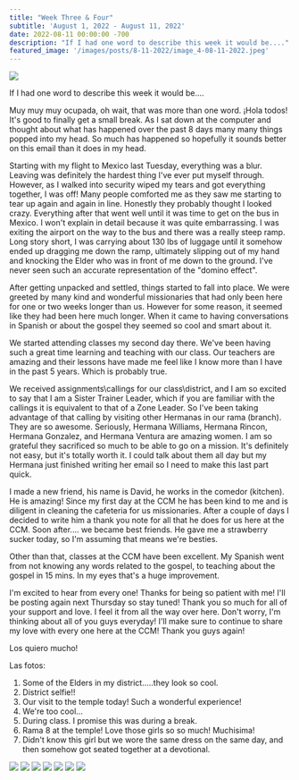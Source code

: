 ```yaml
---
title: "Week Three & Four"
subtitle: 'August 1, 2022 - August 11, 2022'
date: 2022-08-11 00:00:00 -700
description: "If I had one word to describe this week it would be...."
featured_image: '/images/posts/8-11-2022/image_4-08-11-2022.jpeg'
---
```

![](/images/posts/8-11-2022/image_4-08-11-2022.jpeg)

If I had one word to describe this week it would be....

Muy muy muy ocupada, oh wait, that was more than one word. ¡Hola todos! It's good to finally get a small break. As I sat down at the computer and thought about what has happened over the past 8 days many many things popped into my head. So much has happened so hopefully it sounds better on this email than it does in my head.

Starting with my flight to Mexico last Tuesday, everything was a blur. Leaving was definitely the hardest thing I've ever put myself through. However, as I walked into security wiped my tears and got everything together, I was off! Many people comforted me as they saw me starting to tear up again and again in line. Honestly they probably thought I looked crazy. Everything after that went well until it was time to get on the bus in Mexico. I won't explain in detail because it was quite embarrassing. I was exiting the airport on the way to the bus and there was a really steep ramp. Long story short, I was carrying about 130 lbs of luggage until it somehow ended up dragging me down the ramp, ultimately slipping out of my hand and knocking the Elder who was in front of me down to the ground. I've never seen such an accurate representation of the "domino effect".

After getting unpacked and settled, things started to fall into place. We were greeted by many kind and wonderful missionaries that had only been here for one or two weeks longer than us.  However for some reason, it seemed like they had been here much longer. When it came to having conversations in Spanish or about the gospel they seemed so cool and smart about it.

We started attending classes my second day there. We've been having such a great time learning and teaching with our class. Our teachers are amazing and their lessons have made me feel like I know more than I have in the past 5 years. Which is probably true.

We received assignments\\callings for our class\\district, and I am so excited to say that I am a Sister Trainer Leader, which if you are familiar with the callings it is equivalent to that of a Zone Leader. So I've been taking advantage of that calling by visiting other Hermanas in our rama (branch). They are so awesome. Seriously, Hermana Williams, Hermana Rincon, Hermana Gonzalez, and Hermana Ventura are amazing women. I am so grateful they sacrificed so much to be able to go on a mission. It's definitely not easy, but it's totally worth it.  I could talk about them all day but my Hermana just finished writing her email so I need to make this last part quick.

I made a new friend, his name is David, he works in the comedor (kitchen). He is amazing! Since my first day at the CCM he has been kind to me and is diligent in cleaning the cafeteria for us missionaries. After a couple of days I decided to write him a thank you note for all that he does for us here at the CCM.  Soon after.... we became best friends. He gave me a strawberry sucker today, so I'm assuming that means we're besties.

Other than that, classes at the CCM have been excellent. My Spanish went from not knowing any words related to the gospel, to teaching about the gospel in 15 mins. In my eyes that's a huge improvement.

I'm excited to hear from every one! Thanks for being so patient with me! I'll be posting again next Thursday so stay tuned! Thank you so much for all of your support and love.  I feel it from all the way over here. Don't worry, I'm thinking about all of you guys everyday! I'll make sure to continue to share my love with every one here at the CCM!
Thank you guys again!

Los quiero mucho!

Las fotos:
1. Some of the Elders in my district.....they look so cool.
2. District selfie!!
3. Our visit to the temple today! Such a wonderful experience!
4. We're too cool...
5. During class. I promise this was during a break.
6. Rama 8 at the temple! Love those girls so so much! Muchisima!
7. Didn't know this girl but we wore the same dress on the same day, and then somehow got seated together at a devotional.

<div class="gallery" data-columns="3">
    <img src="/images/posts/8-11-2022/image_1-08-11-2022.jpeg">
    <img src="/images/posts/8-11-2022/image_2-08-11-2022.jpeg">
    <img src="/images/posts/8-11-2022/image_3-08-11-2022.jpeg">
    <img src="/images/posts/8-11-2022/image_4-08-11-2022.jpeg">
    <img src="/images/posts/8-11-2022/image_5-08-11-2022.jpeg">
    <img src="/images/posts/8-11-2022/image_6-08-11-2022.jpeg">
    <img src="/images/posts/8-11-2022/image_7-08-11-2022.jpg">
</div>

